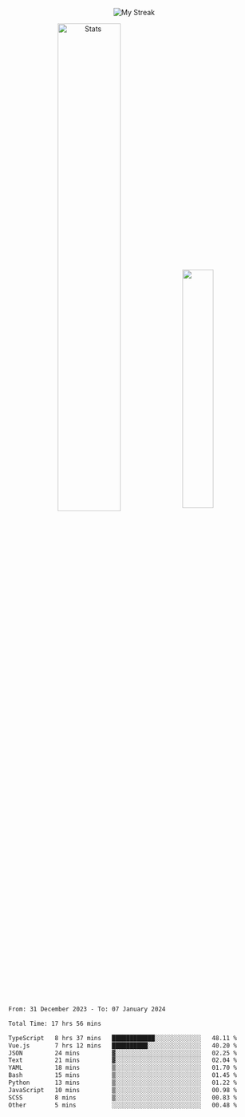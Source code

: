 <p align="center">
<picture>
  <source media="(prefers-color-scheme: dark)" srcset="http://github-readme-streak-stats.herokuapp.com?user=semolik&theme=dark&hide_border=true&background=DD272700">
  <img alt="My Streak" src="http://github-readme-streak-stats.herokuapp.com?user=semolik&hide_border=true">
</picture>
</p>
<div align="center">
  <picture>
    <source media="(prefers-color-scheme: dark)" srcset="https://github-readme-stats.vercel.app/api?username=semolik&show_icons=true&bg_color=DD272700&hide_border=true&theme=dark">
        <img alt="Stats" src="https://github-readme-stats.vercel.app/api?username=semolik&show_icons=true&bg_color=DD272700&hide_border=true" width="50%" >
  </picture>
  <sup>
  <picture>
  <source media="(prefers-color-scheme: dark)" srcset="https://github-readme-stats.vercel.app/api/top-langs/?username=semolik&layout=compact&hide_border=true&bg_color=DD272700&theme=dark">
  <img src="https://github-readme-stats.vercel.app/api/top-langs/?username=semolik&layout=compact&hide_border=true" width="35%" />
  </picture>
  </sup>
</div>
<!--START_SECTION:waka-->

```txt
From: 31 December 2023 - To: 07 January 2024

Total Time: 17 hrs 56 mins

TypeScript   8 hrs 37 mins   ████████████░░░░░░░░░░░░░   48.11 %
Vue.js       7 hrs 12 mins   ██████████░░░░░░░░░░░░░░░   40.20 %
JSON         24 mins         ▓░░░░░░░░░░░░░░░░░░░░░░░░   02.25 %
Text         21 mins         ▓░░░░░░░░░░░░░░░░░░░░░░░░   02.04 %
YAML         18 mins         ▒░░░░░░░░░░░░░░░░░░░░░░░░   01.70 %
Bash         15 mins         ▒░░░░░░░░░░░░░░░░░░░░░░░░   01.45 %
Python       13 mins         ▒░░░░░░░░░░░░░░░░░░░░░░░░   01.22 %
JavaScript   10 mins         ▒░░░░░░░░░░░░░░░░░░░░░░░░   00.98 %
SCSS         8 mins          ▒░░░░░░░░░░░░░░░░░░░░░░░░   00.83 %
Other        5 mins          ░░░░░░░░░░░░░░░░░░░░░░░░░   00.48 %
```

<!--END_SECTION:waka-->


